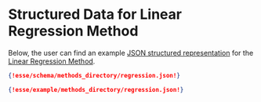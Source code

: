 # Structured Data for Linear Regression Method

Below, the user can find an example [JSON structured representation](../../data-structured/overview.md) for the [Linear Regression Method](overview.md). 

```json tab="Schema" 
{!esse/schema/methods_directory/regression.json!}
```

```json tab="Example" 
{!esse/example/methods_directory/regression.json!}
```
